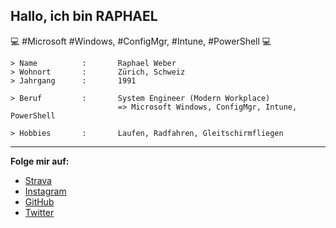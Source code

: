 <!-- https://docs.github.com/en/github/setting-up-and-managing-your-github-profile/managing-your-profile-readme -->

## Hallo, ich bin RAPHAEL

💻 #Microsoft #Windows, #ConfigMgr, #Intune, #PowerShell 💻

```
> Name          :       Raphael Weber
> Wohnort       :       Zürich, Schweiz
> Jahrgang      :       1991

> Beruf         :       System Engineer (Modern Workplace)
                        => Microsoft Windows, ConfigMgr, Intune, PowerShell

> Hobbies       :       Laufen, Radfahren, Gleitschirmfliegen
```

* * *

**Folge mir auf:**
* <a href="https://www.strava.com/athletes/23075135">Strava</a>
* <a href="https://www.instagram.com/raphweb">Instagram</a>
* <a href="https://github.com/raphweb-ch">GitHub</a>
* <a href="https://twitter.com/RaphWeb_">Twitter</a>
